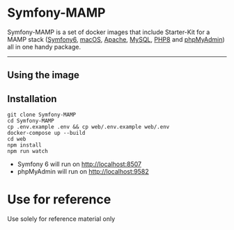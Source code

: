 # Symfony-MAMP

Symfony-MAMP is a set of docker images that include Starter-Kit for a MAMP stack ([Symfony6](https://symfony.com/), [macOS](https://www.apple.com/macos/monterey/), [Apache](https://www.apache.org/), [MySQL](https://www.mysql.com/), [PHP8](https://www.php.net/) and [phpMyAdmin](https://www.phpmyadmin.net/)) all in one handy package.

---

## Using the image

## Installation

```shell
git clone Symfony-MAMP
cd Symfony-MAMP
cp .env.example .env && cp web/.env.example web/.env
docker-compose up --build
cd web
npm install
npm run watch
```

- Symfony 6 will run on [http://localhost:8507](http://localhost:8507)
- phpMyAdmin will run on [http://localhost:9582](http://localhost:9582)

# Use for reference

Use solely for reference material only

